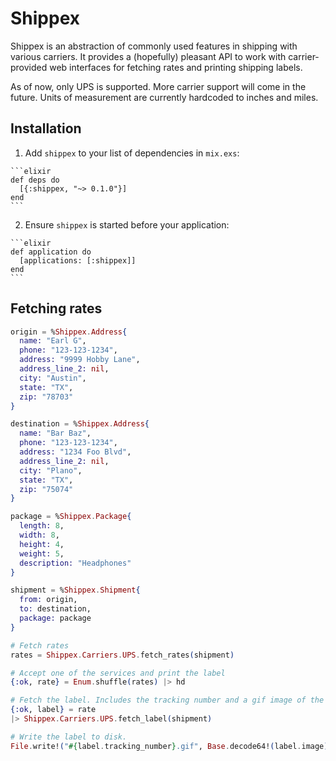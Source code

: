 # Shippex

Shippex is an abstraction of commonly used features in shipping with various carriers. It provides a (hopefully) pleasant API to work with carrier-provided web interfaces for fetching rates and printing shipping labels.

As of now, only UPS is supported. More carrier support will come in the future. Units of measurement are currently hardcoded to inches and miles.

## Installation

  1. Add `shippex` to your list of dependencies in `mix.exs`:

    ```elixir
    def deps do
      [{:shippex, "~> 0.1.0"}]
    end
    ```

  2. Ensure `shippex` is started before your application:

    ```elixir
    def application do
      [applications: [:shippex]]
    end
    ```

## Fetching rates

```elixir
origin = %Shippex.Address{
  name: "Earl G",
  phone: "123-123-1234",
  address: "9999 Hobby Lane",
  address_line_2: nil,
  city: "Austin",
  state: "TX",
  zip: "78703"
}

destination = %Shippex.Address{
  name: "Bar Baz",
  phone: "123-123-1234",
  address: "1234 Foo Blvd",
  address_line_2: nil,
  city: "Plano",
  state: "TX",
  zip: "75074"
}

package = %Shippex.Package{
  length: 8,
  width: 8,
  height: 4,
  weight: 5,
  description: "Headphones"
}

shipment = %Shippex.Shipment{
  from: origin,
  to: destination,
  package: package
}

# Fetch rates
rates = Shippex.Carriers.UPS.fetch_rates(shipment)

# Accept one of the services and print the label
{:ok, rate} = Enum.shuffle(rates) |> hd

# Fetch the label. Includes the tracking number and a gif image of the label.
{:ok, label} = rate
|> Shippex.Carriers.UPS.fetch_label(shipment)

# Write the label to disk.
File.write!("#{label.tracking_number}.gif", Base.decode64!(label.image))
```
